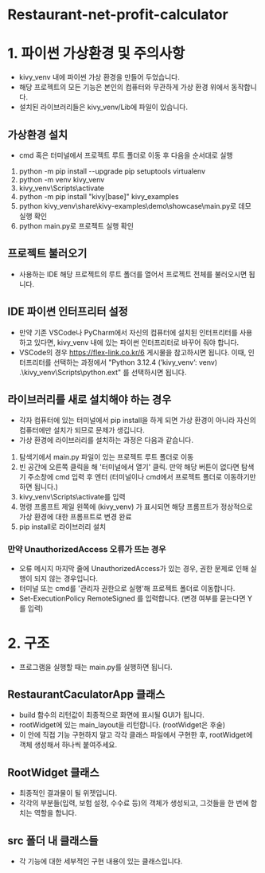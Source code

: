 # Restaurant-net-profit-calculator

# 1. 파이썬 가상환경 및 주의사항
- kivy_venv 내에 파이썬 가상 환경을 만들어 두었습니다.
- 해당 프로젝트의 모든 기능은 본인의 컴퓨터와 무관하게 가상 환경 위에서 동작합니다.
- 설치된 라이브러리들은 kivy_venv/Lib에 파일이 있습니다.

## 가상환경 설치
- cmd 혹은 터미널에서 프로젝트 루트 폴더로 이동 후 다음을 순서대로 실행
1. python -m pip install --upgrade pip setuptools virtualenv
2. python -m venv kivy_venv
3. kivy_venv\Scripts\activate
4. python -m pip install "kivy[base]" kivy_examples
5. python kivy_venv\share\kivy-examples\demo\showcase\main.py로 데모 실행 확인
6. python main.py로 프로젝트 실행 확인

## 프로젝트 불러오기
- 사용하는 IDE 해당 프로젝트의 루트 폴더를 열어서 프로젝트 전체를 불러오시면 됩니다.

## IDE 파이썬 인터프리터 설정
- 만약 기존 VSCode나 PyCharm에서 자신의 컴퓨터에 설치된 인터프리터를 사용하고 있다면, kivy_venv 내에 있는 파이썬 인터프리터로 바꾸어 줘야 합니다.
- VSCode의 경우 https://flex-link.co.kr/6 게시물을 참고하시면 됩니다. 이때, 인터프리터를 선택하는 과정에서 "Python 3.12.4 (’kivy_venv’: venv) .\kivy_venv\Scripts\python.ext" 를 선택하시면 됩니다.

## 라이브러리를 새로 설치해야 하는 경우
- 각자 컴퓨터에 있는 터미널에서 pip install을 하게 되면 가상 환경이 아니라 자신의 컴퓨터에만 설치가 되므로 문제가 생깁니다.
- 가상 환경에 라이브러리를 설치하는 과정은 다음과 같습니다.
1. 탐색기에서 main.py 파일이 있는 프로젝트 루트 폴더로 이동
2. 빈 공간에 오른쪽 클릭을 해 '터미널에서 열기' 클릭. 만약 해당 버튼이 없다면 탐색기 주소창에 cmd 입력 후 엔터 (터미널이나 cmd에서 프로젝트 폴더로 이동하기만 하면 됩니다.)
3. kivy_venv\Scripts\activate를 입력
4. 명령 프롬프트 제일 왼쪽에 (kivy_venv) 가 표시되면 해당 프롬프트가 정상적으로 가상 환경에 대한 프롬프트로 변경 완료
5. pip install로 라이브러리 설치

### 만약 UnauthorizedAccess 오류가 뜨는 경우
- 오류 메시지 마지막 줄에 UnauthorizedAccess가 있는 경우, 권한 문제로 인해 실행이 되지 않는 경우입니다.
- 터미널 또는 cmd를 '관리자 권한으로 실행'해 프로젝트 폴더로 이동합니다.
- Set-ExecutionPolicy RemoteSigned 를 입력합니다. (변경 여부를 묻는다면 Y를 입력)

# 2. 구조
- 프로그램을 실행할 때는 main.py를 실행하면 됩니다.

## RestaurantCaculatorApp 클래스
- build 함수의 리턴값이 최종적으로 화면에 표시될 GUI가 됩니다.
- rootWidget에 있는 main_layout을 리턴합니다. (rootWidget은 후술)
- 이 안에 직접 기능 구현하지 말고 각각 클래스 파일에서 구현한 후, rootWidget에 객체 생성해서 하나씩 붙여주세요.

## RootWidget 클래스
- 최종적인 결과물이 될 위젯입니다.
- 각각의 부분들(입력, 보험 설정, 수수료 등)의 객체가 생성되고, 그것들을 한 번에 합치는 역할을 합니다.

## src 폴더 내 클래스들
- 각 기능에 대한 세부적인 구현 내용이 있는 클래스입니다.